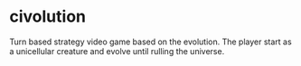 # civolution
Turn based strategy video game based on the evolution. The player start as a unicellular creature and evolve until rulling the universe. 
